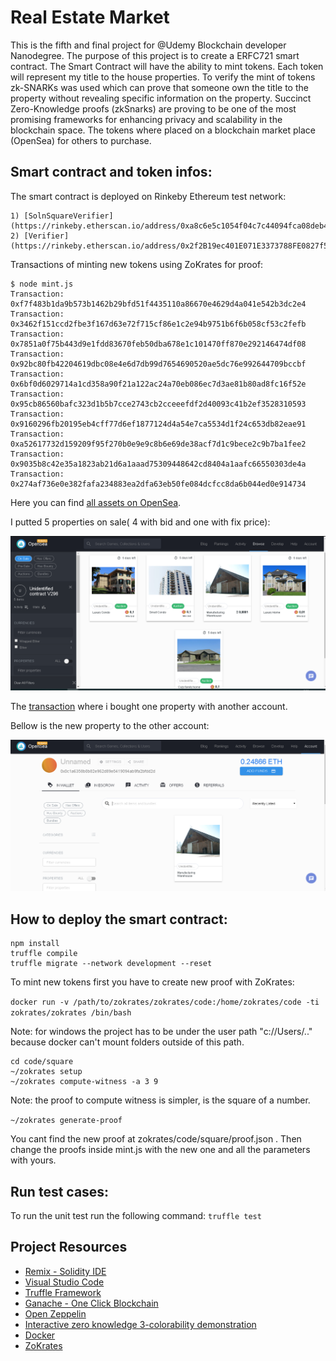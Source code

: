 # Real Estate Market 
This is the fifth and final project for @Udemy Blockchain developer Nanodegree. The purpose of this project is 
to create a ERFC721 smart contract. The Smart Contract will have the ability to mint tokens. Each token will represent
my title to the house properties. To verify the mint of tokens zk-SNARKs was used  which can prove that someone 
own the title to the property without revealing specific information on the property. Succinct Zero-Knowledge proofs 
(zkSnarks) are proving to be one of the most promising frameworks for enhancing privacy and scalability in the blockchain space.
The tokens where placed on a blockchain market place (OpenSea) for others to purchase.  

## Smart contract and token infos:
The smart contract is deployed on Rinkeby Ethereum test network:

    1) [SolnSquareVerifier](https://rinkeby.etherscan.io/address/0xa8c6e5c1054f04c7c44094fca08deb4ca7f53701)
    2) [Verifier](https://rinkeby.etherscan.io/address/0x2f2B19ec401E071E3373788FE0827f55264Cc4db)
    
Transactions of minting new tokens using ZoKrates for proof:

```
$ node mint.js
Transaction: 0xf7f483b1da9b573b1462b29bfd51f4435110a86670e4629d4a041e542b3dc2e4
Transaction: 0x3462f151ccd2fbe3f167d63e72f715cf86e1c2e94b9751b6f6b058cf53c2fefb
Transaction: 0x7851a0f75b443d9e1fdd83670feb50dba678e1c101470ff870e292146474df08
Transaction: 0x92bc80fb42204619dbc08e4e6d7db99d7654690520ae5dc76e992644709bccbf
Transaction: 0x6bf0d6029714a1cd358a90f21a122ac24a70eb086ec7d3ae81b80ad8fc16f52e
Transaction: 0x95cb86560bafc323d1b5b7cce2743cb2cceeefdf2d40093c41b2ef3528310593
Transaction: 0x9160296fb20195eb4cff77d6ef1877124d4a54e7ca5534d1f24c653db82eae91
Transaction: 0xa52617732d159209f95f270b0e9e9c8b6e69de38acf7d1c9bece2c9b7ba1fee2
Transaction: 0x9035b8c42e35a1823ab21d6a1aaad75309448642cd8404a1aafc66550303de4a
Transaction: 0x274af736e0e382fafa234883ea2dfa63eb50fe084dcfcc8da6b044ed0e914734
```

Here you can find [all assets on OpenSea](https://rinkeby.opensea.io/assets/unidentified-contract-v296).

I putted 5 properties on sale( 4 with bid and one with fix price):

![OpenSea](img/OpenSea.PNG?raw=true)

The [transaction](https://rinkeby.etherscan.io/tx/0xbc2314633573acf16f6b67106c1ba8e19642b37ea7a5c6075aee9621d65564f0) where i bought one property with another account.

Bellow is the new property to the other account:

![PropetyWithOtherAccount](img/PropetyWithOtherAccount.PNG?raw=true)


## How to deploy the smart contract:

```
npm install
truffle compile
truffle migrate --network development --reset
```
To mint new tokens first you have to create new proof with ZoKrates:

`docker run -v /path/to/zokrates/zokrates/code:/home/zokrates/code -ti zokrates/zokrates /bin/bash`

Note: for windows the project has to be under the user path "c://Users/.." because docker can't mount folders outside of this path.

```
cd code/square
~/zokrates setup
~/zokrates compute-witness -a 3 9
```
Note: the proof to compute witness is simpler, is the square of a number.

`~/zokrates generate-proof`

You cant find the new proof at zokrates/code/square/proof.json .
Then change the proofs inside mint.js with the new one and all the parameters with yours.

## Run test cases:

To run the unit test run the following command:
`truffle test`

## Project Resources
* [Remix - Solidity IDE](https://remix.ethereum.org/)
* [Visual Studio Code](https://code.visualstudio.com/)
* [Truffle Framework](https://truffleframework.com/)
* [Ganache - One Click Blockchain](https://truffleframework.com/ganache)
* [Open Zeppelin ](https://openzeppelin.org/)
* [Interactive zero knowledge 3-colorability demonstration](http://web.mit.edu/~ezyang/Public/graph/svg.html)
* [Docker](https://docs.docker.com/install/)
* [ZoKrates](https://github.com/Zokrates/ZoKrates)
